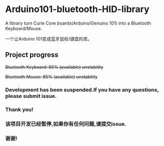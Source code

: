 # Arduino101-bluetooth-HID-library
A library turn Curie Core boards(Arduino/Genuino 101) into a Bluetooth Keyboard/Mouse.

一个让Arduino 101变成蓝牙鼠标/键盘的库。

## Project progress

~~Bluetooth Keyboard: 85% (available) unstabitily~~

~~Bluetooth Mouse: 85% (available) unstabitily~~

### Development has been suspended.If you have any questions, please submit issue.
### Thank you!

### 该项目开发已经暂停,如果你有任何问题,请提交issue.
### 谢谢!
